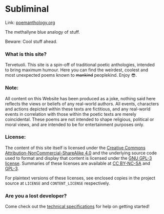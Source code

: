 # Subliminal
Link: [poemanthology.org](https://poemanthology.org)

The methallyne blue analogy of stuff.

Beware: Cool stuff ahead.

### What is this site?
Tervetuoli. This site is a spin-off of traditional poetic anthologies, intended to bring maximum humour.
Here you can find the weirdest, coolest and most unexpected poems known to ~~mankind~~ peoplekind.
Enjoy 😎.

### Note:

All content on this Website has been produced as a joke, nothing said here reflects the views or beliefs of any real-world authors.
All events, characters and actions depicted within these texts are fictitious, and any real-world events in correlation with those within the poetic texts are merely coincidental.
These poems are not intended to shape religious, political or moral views, and are intended to be for entertainment purposes only. 

### License:
The content of this site itself is licensed under the [Creative Commons Attribution-NonCommercial-ShareAlike 4.0](https://creativecommons.org/licenses/by-nc-sa/4.0/legalcode) and the underlying source code used to format and display that content is licensed under the [GNU GPL-3 license](https://www.gnu.org/licenses/gpl-3.0.en.html).
Summaries of these licenses are available at [CC BY-NC-SA](https://creativecommons.org/licenses/by-nc-sa/4.0/) and [GPL-3](https://tldrlegal.com/license/gnu-general-public-license-v3-(gpl-3)).

For plaintext versions of these licenses, see enclosed copies in the project source at `LICENSE` and `CONTENT_LICENSE` respectively.

### Are you a lost developer?
Come check out the [technical specifications](./TECHNICAL_SPECIFICATIONS.md) for help on getting started!